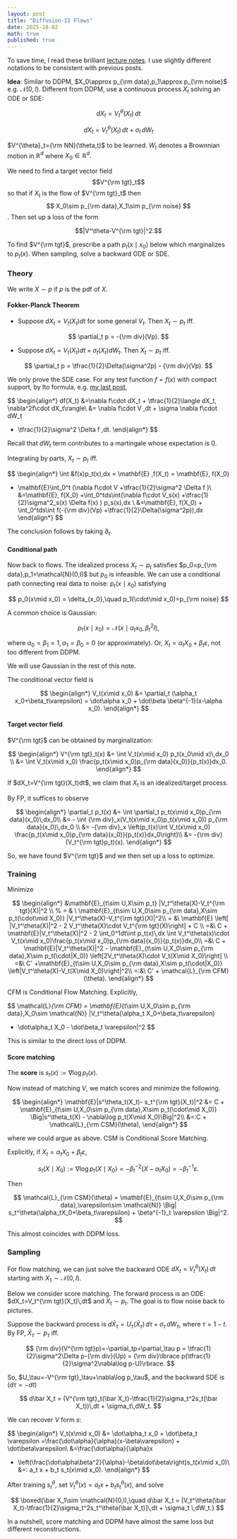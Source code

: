```yaml
---
layout: post
title: "Diffusion-II Flows"
date: 2025-10-02
math: true
published: true
---
```


To save time, I read these brilliant [lecture notes](https://arxiv.org/abs/2506.02070). I use slightly different notations to be consistent with previous posts.

**Idea**:
Similar to DDPM, $X_0\approx p_{\rm data},p_1\approx p_{\rm noise}$ e.g. $\mathcal{N}(0,I)$.
Different from DDPM, use a continuous process $X_t$ solving an ODE or SDE:


$$
\begin{equation}
\tag{ODE}
dX_t = V^{\theta}_t(X_t)\,dt
\end{equation}
$$

$$
\begin{equation}
\tag{SDE}
dX_t = V^{\theta}_t(X_t)\,dt + \sigma_t\,dW_t
\end{equation}
$$

$V^{\theta}_t={\rm NN}(\theta,t)$ to be learned. 
$W_t$ denotes a Brownnian motion in $\mathbb{R}^d$ where $X_0\in \mathbb{R}^d.$ 

We need to find a target vector field 
$$V^{\rm tgt}_t$$
so that if $X_t$ is the flow of $V^{\rm tgt}_t$ then 
$$
X_0\sim p_{\rm data},X_1\sim p_{\rm noise}
$$.
Then set up a loss of the form  

$$|V^\theta-V^{\rm tgt}|^2.$$

To find $V^{\rm tgt}$, prescribe a path $p_t(x\mid x_0)$ below which marginalizes to $p_t(x)$. When sampling, solve a backward ODE or SDE.


### Theory

We write $X\sim p$ if $p$ is the pdf of $X$.

#### Fokker-Planck Theorem

- Suppose $dX_t=V_t(X_t)dt$ for some general $V_t$. Then $X_t\sim p_t$ iff.

$$
\partial_t p = -{\rm div}(Vp).
$$

- Suppose $dX_t=V_t(X_t)dt+\sigma_t(X_t)dW_t$. Then $X_t\sim p_t$ iff.

$$
\partial_t p = \tfrac{1}{2}\Delta(\sigma^2p) - {\rm div}(Vp).
$$

We only prove the SDE case.
For any test function $f=f(x)$ with compact support, by Ito formula, e.g. [my last post](https://ziluma.github.io/2025/10/01/Ito.html),

$$
\begin{align*}
df(X_t)
&=\nabla f\cdot dX_t + \tfrac{1}{2}\langle dX_t, \nabla^2f\cdot dX_t\rangle\\ 
&= \nabla f\cdot V \,dt + \sigma \nabla f\cdot dW_t 
+ \tfrac{1}{2}\sigma^2 \Delta f \,dt.
\end{align*}
$$

Recall that $dW_t$ term contributes to a martingale whose expectation is 0.

Integrating by parts, $X_t\sim p_t$ iff.

$$
\begin{align*}
\int &f(x)p_t(x)\,dx
= \mathbf{E} \,f(X_t)
= \mathbf{E}\, f(X_0)
+ \mathbf{E}\int_0^t (\nabla f\cdot V +\tfrac{1}{2}\sigma^2 \Delta f )\\ 
&=\mathbf{E}\, f(X_0) +\int_0^tds\int(\nabla f\cdot V_s(x) +\tfrac{1}{2}\sigma^2_s(x) \Delta f(x) ) p_s(x)\,dx \\
&=\mathbf{E}\, f(X_0) + \int_0^tds\int f(-{\rm div}(Vp) +\tfrac{1}{2}\Delta(\sigma^2p))\,dx 
\end{align*}
$$

The conclusion follows by taking $\partial_t$.

#### Conditional path

Now back to flows. The idealized process $X_t\sim p_t$ satisfies $p_0=p_{\rm data},p_1=\mathcal{N}(0,I)$ but $p_0$ is infeasible. 
We can use a conditional path connecting real data to noise: $p_t(x\mid x_0)$ satisfying

$$
p_0(x\mid x_0) = \delta_{x_0},\quad p_1(\cdot\mid x_0)=p_{\rm noise}
$$

A common choice is Gaussian:

$$
p_t(x\mid x_0) = \mathcal{N}(x\mid \alpha_tx_0, \beta_t^2I),
$$

where $\alpha_0=\beta_1=1,\alpha_1=\beta_0=0$ (or approximately).
Or, $X_t=\alpha_t X_0 + \beta_t \varepsilon$, not too different from DDPM.

We will use Gaussian in the rest of this note.

The conditional vector field is

$$
\begin{align*}
    V_t(x\mid x_0) &= \partial_t (\alpha_t x_0+\beta_t\varepsilon) =
    \dot\alpha x_0 + \dot\beta \beta^{-1}(x-\alpha x_0).
\end{align*}
$$

#### Target vector field

$V^{\rm tgt}$ can be obtained by marginalization:

$$
\begin{align*}
    V^{\rm tgt}_t(x)
    &= \int V_t(x\mid x_0) p_t(x_0\mid x)\,dx_0 \\
    &= \int V_t(x\mid x_0) \frac{p_t(x\mid x_0)p_{\rm data}(x_0)}{p_t(x)}dx_0.
\end{align*}
$$

If $dX_t=V^{\rm tgt}(X_t)dt$, we claim that $X_t$ is an idealized/target process.

By FP, it suffices to observe 

$$
\begin{align*}
\partial_t p_t(x)
&= \int \partial_t p_t(x\mid x_0)p_{\rm data}(x_0)\,dx_0\\
&= - \int {\rm div}_x(V_t(x\mid x_0)p_t(x\mid x_0)) p_{\rm data}(x_0)\,dx_0 \\ 
&= -{\rm div}_x \left(p_t(x)\int V_t(x\mid x_0) \frac{p_t(x\mid x_0)p_{\rm data}(x_0)}{p_t(x)}dx_0\right)\\ 
&= -{\rm div}(V_t^{\rm tgt}p_t)(x).
\end{align*}
$$

So, we have found $V^{\rm tgt}$ and we then set up a loss to optimize.

### Training

Minimize 

$$
\begin{align*}
&\mathbf{E}_{t\sim U,X\sim p_t} |V_t^\theta(X)-V_t^{\rm tgt}(X)|^2 \\
% = & \ \mathbf{E}_{t\sim U,X_0\sim p_{\rm data},X\sim p_t(\cdot\mid X_0)} |V_t^\theta(X)-V_t^{\rm tgt}(X)|^2\\ 
= &\ \mathbf{E} \left[ |V_t^\theta(X)|^2 
    - 2 V_t^\theta(X)\cdot V_t^{\rm tgt}(X)\right] + C \\ 
=&\ C + \mathbf{E}|V_t^\theta(X)|^2 
    - 2 \int_0^1dt\int p_t(x)\,dx \int V_t^\theta(x)\cdot V_t(x\mid x_0)\frac{p_t(x\mid x_0)p_{\rm data}(x_0)}{p_t(x)}dx_0\\ 
=&\ C + \mathbf{E}|V_t^\theta(X)|^2 
    - \mathbf{E}_{t\sim U,X_0\sim p_{\rm data},X\sim p_t(\cdot|X_0)} \left[2V_t^\theta(X)\cdot V_t(X\mid X_0)\right] \\
=&\ C' +\mathbf{E}_{t\sim U,X_0\sim p_{\rm data},X\sim p_t(\cdot|X_0)} \left|V_t^\theta(X)-V_t(X\mid X_0)\right|^2\\
=:&\ C' + \mathcal{L}_{\rm CFM}(\theta).
\end{align*}
$$

CFM is Conditional Flow Matching.
Explicitly,

$$
\mathcal{L}_{\rm CFM}
= \mathbf{E}_{t\sim U,X_0\sim p_{\rm data},X_0\sim \mathcal{N}} |V_t^\theta(\alpha_t X_0+\beta_t\varepsilon)
- \dot\alpha_t X_0 - \dot\beta_t \varepsilon|^2
$$

This is similar to the direct loss of DDPM.

#### Score matching

The **score** is $s_t(x):=\nabla \log p_t(x)$.



Now instead of matching $V$, we match scores and minimize the following.

$$
\begin{align*}
\mathbf{E}|s^\theta_t(X_t)- s_t^{\rm tgt}(X_t)|^2
&= C + \mathbf{E}_{t\sim U,X_0\sim p_{\rm data},X\sim p_t(\cdot\mid X_0)} \Big|s^\theta_t(X) - \nabla\log p_t(X\mid X_0)\Big|^2\\ 
&=:C + \mathcal{L}_{\rm CSM}(\theta),
\end{align*}
$$

where we could argue as above. CSM is Conditional Score Matching.

Explicitly, if $X_t=\alpha_t X_0 + \beta_t \varepsilon,$

$$
s_t(X\mid X_0):= \nabla\log p_t(X\mid X_0)
= - \beta_t^{-2}(X-\alpha_t X_0)
= -\beta^{-1}_t \varepsilon.
$$

Then

$$
\mathcal{L}_{\rm CSM}(\theta)
= \mathbf{E}_{t\sim U,X_0\sim p_{\rm data},\varepsilon\sim \mathcal{N}} \Big|
    s_t^\theta(\alpha_tX_0+\beta_t\varepsilon)
    + \beta^{-1}_t \varepsilon
\Big|^2.
$$

This almost coincides with DDPM loss.



### Sampling 

For flow matching, we can just solve the backward ODE $dX_t = V_t^\theta(X_t)\, dt$ starting with $X_1\sim \mathcal{N}(0,I)$.

Below we consider score matching. 
The forward process is an ODE: $dX_t=V_t^{\rm tgt}(X_t)\,dt$ and $X_t\sim p_t$. The goal is to flow noise back to pictures.

Suppose the backward process is $d\bar X_\tau=U_\tau(\bar X_\tau)\,d\tau+\sigma_\tau\,dW_\tau$, 
where $\tau=1-t$.
By FP, $\bar X_\tau\sim p_\tau$ iff. 

$$
{\rm div}(V^{\rm tgt}p)=-\partial_tp=\partial_\tau p = \tfrac{1}{2}\sigma^2\Delta p-{\rm div}(Up)
= {\rm div}\lbrace
p(\tfrac{1}{2}\sigma^2\nabla\log p-U)\rbrace.
$$

So, $U_\tau=-V^{\rm tgt}_\tau+\nabla\log p_\tau$, and the backward SDE is ($d\tau=-dt$)

$$
d\bar X_t = (V^{\rm tgt}_t(\bar X_t)-\tfrac{1}{2}\sigma_t^2s_t(\bar X_t))\,dt + \sigma_t\,dW_t.
$$

We can recover $V$ form $s$:

$$
\begin{align*}
V_t(x\mid x_0) 
&= \dot\alpha_t x_0 + \dot\beta_t \varepsilon
=\frac{\dot\alpha}{\alpha}(x-\beta\varepsilon) + \dot\beta\varepsilon\\ 
&=\frac{\dot\alpha}{\alpha}x 
+ \left(\frac{\dot\alpha\beta^2}{\alpha}-\beta\dot\beta\right)s_t(x\mid x_0)\\ 
&=: a_t x + b_t s_t(x\mid x_0).
\end{align*}
$$

After training $s_t^\theta$,  set $V_t^\theta(x)=a_tx+b_ts_t^\theta(x),$
and solve

$$
\boxed{\bar X_1\sim \mathcal{N}(0,I),\quad 
d\bar X_t = [V_t^\theta(\bar X_t)-\tfrac{1}{2}\sigma_t^2s_t^\theta(\bar X_t)]\,dt + \sigma_t \,dW_t.}
$$


In a nutshell, score matching and DDPM have almost the same loss but different reconstructions. 